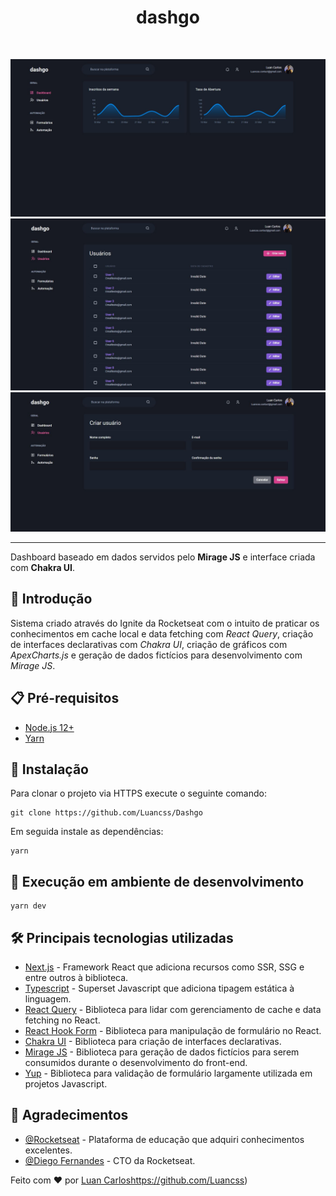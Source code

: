 <h1 align="center">dashgo</h1><br>

![dashgo-home](./.github/dash1.JPG)
![dashgo-home](./.github/dash2.JPG)
![dashgo-home](./.github/dash3.JPG)



---
Dashboard baseado em dados servidos pelo __Mirage JS__ e interface criada com __Chakra UI__.

## 🚀 Introdução
Sistema criado através do Ignite da Rocketseat com o intuito de praticar os conhecimentos em cache local e data fetching com *React Query*, criação de interfaces declarativas com *Chakra UI*, criação de gráficos com *ApexCharts.js* e geração de dados fictícios para desenvolvimento com *Mirage JS*.

## :clipboard: Pré-requisitos

- [Node.js 12+](https://nodejs.org/en/download/)
- [Yarn](https://classic.yarnpkg.com/en/docs/install/#windows-stable)

## :wrench: Instalação

Para clonar o projeto via HTTPS execute o seguinte comando:
```
git clone https://github.com/Luancss/Dashgo
```
Em seguida instale as dependências:
```
yarn
```

## 🔨 Execução em ambiente de desenvolvimento

```
yarn dev
```

## :hammer_and_wrench: Principais tecnologias utilizadas
- [Next.js](https://nextjs.org/) - Framework React que adiciona recursos como SSR, SSG e entre outros à biblioteca.
- [Typescript](https://www.typescriptlang.org/) - Superset Javascript que adiciona tipagem estática à linguagem.
- [React Query](https://react-query.tanstack.com/) - Biblioteca para lidar com gerenciamento de cache e data fetching no React.
- [React Hook Form](https://react-hook-form.com/) - Biblioteca para manipulação de formulário no React.
- [Chakra UI](https://chakra-ui.com/) - Biblioteca para criação de interfaces declarativas.
- [Mirage JS](https://miragejs.com/) - Biblioteca para geração de dados fictícios para serem consumidos durante o desenvolvimento do front-end.
- [Yup](https://github.com/jquense/yup) - Biblioteca para validação de formulário largamente utilizada em projetos Javascript.

## 🎉 Agradecimentos

- [@Rocketseat](https://github.com/Rocketseat) - Plataforma de educação que adquiri conhecimentos excelentes.
- [@Diego Fernandes](https://github.com/diego3g) - CTO da Rocketseat.

Feito com :heart: por [Luan Carlos](https://github.com/Luancss)https://github.com/Luancss)
